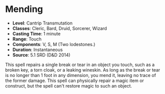 # Mending

- **Level**: Cantrip Transmutation
- **Classes**: Cleric, Bard, Druid, Sorcerer, Wizard
- **Casting Time**: 1 minute
- **Range**: Touch
- **Components**: V, S, M (Two lodestones.)
- **Duration**: Instantaneous
- **Source**: 5.1 SRD (D&D 2014)

This spell repairs a single break or tear in an object you touch, such as a broken key, a torn cloak, or a leaking wineskin. As long as the break or tear is no longer than 1 foot in any dimension, you mend it, leaving no trace of the former damage. This spell can physically repair a magic item or construct, but the spell can't restore magic to such an object.

